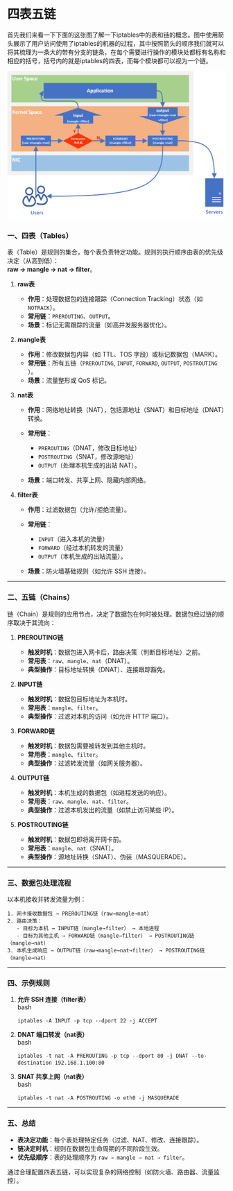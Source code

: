 # 四表五链

首先我们来看一下下面的这张图了解一下iptables中的表和链的概念。图中使用箭头展示了用户访问使用了iptables的机器的过程，其中按照箭头的顺序我们就可以将其梳理为一条大的带有分支的链条，在每个需要进行操作的模块处都标有名称和相应的括号，括号内的就是iptables的四表，而每个模块都可以视为一个链。

![20200420174840](assets/net-img-20200420174840-20240426095836-mlr3m5q.png)​

### 一、四表（Tables）

表（Table）是规则的集合，每个表负责特定功能。规则的执行顺序由表的优先级决定（从高到低）：  
**raw → mangle → nat → filter**。

1. **raw表**

    - **作用**：处理数据包的连接跟踪（Connection Tracking）状态（如 `NOTRACK`​）。
    - **常用链**：`PREROUTING`​、`OUTPUT`​。
    - **场景**：标记无需跟踪的流量（如高并发服务器优化）。
2. **mangle表**

    - **作用**：修改数据包内容（如 TTL、TOS 字段）或标记数据包（MARK）。
    - **常用链**：所有五链（`PREROUTING`​, `INPUT`​, `FORWARD`​, `OUTPUT`​, `POSTROUTING`​）。
    - **场景**：流量整形或 QoS 标记。
3. **nat表**

    - **作用**：网络地址转换（NAT），包括源地址（SNAT）和目标地址（DNAT）转换。
    - **常用链**：

      - ​`PREROUTING`​（DNAT，修改目标地址）
      - ​`POSTROUTING`​（SNAT，修改源地址）
      - ​`OUTPUT`​（处理本机生成的出站 NAT）。
    - **场景**：端口转发、共享上网、隐藏内部网络。
4. **filter表**

    - **作用**：过滤数据包（允许/拒绝流量）。
    - **常用链**：

      - ​`INPUT`​（进入本机的流量）
      - ​`FORWARD`​（经过本机转发的流量）
      - ​`OUTPUT`​（本机生成的出站流量）。
    - **场景**：防火墙基础规则（如允许 SSH 连接）。

---

### 二、五链（Chains）

链（Chain）是规则的应用节点，决定了数据包在何时被处理。数据包经过链的顺序取决于其流向：

1. **PREROUTING链**

    - **触发时机**：数据包进入网卡后，路由决策（判断目标地址）之前。
    - **常用表**：`raw`​、`mangle`​、`nat`​（DNAT）。
    - **典型操作**：目标地址转换（DNAT）、连接跟踪豁免。
2. **INPUT链**

    - **触发时机**：数据包目标地址为本机时。
    - **常用表**：`mangle`​、`filter`​。
    - **典型操作**：过滤对本机的访问（如允许 HTTP 端口）。
3. **FORWARD链**

    - **触发时机**：数据包需要被转发到其他主机时。
    - **常用表**：`mangle`​、`filter`​。
    - **典型操作**：过滤转发流量（如网关服务器）。
4. **OUTPUT链**

    - **触发时机**：本机生成的数据包（如进程发送的响应）。
    - **常用表**：`raw`​、`mangle`​、`nat`​、`filter`​。
    - **典型操作**：过滤本机发出的流量（如禁止访问某些 IP）。
5. **POSTROUTING链**

    - **触发时机**：数据包即将离开网卡前。
    - **常用表**：`mangle`​、`nat`​（SNAT）。
    - **典型操作**：源地址转换（SNAT）、伪装（MASQUERADE）。

---

### 三、数据包处理流程

以本机接收并转发流量为例：

```
1. 网卡接收数据包 → PREROUTING链（raw→mangle→nat）  
2. 路由决策：  
   - 目标为本机 → INPUT链（mangle→filter） → 本地进程  
   - 目标为其他主机 → FORWARD链（mangle→filter） → POSTROUTING链（mangle→nat）  
3. 本机生成响应 → OUTPUT链（raw→mangle→nat→filter） → POSTROUTING链（mangle→nat）
```

---

### 四、示例规则

1. **允许 SSH 连接（filter表）**   
    bash

    ```
    iptables -A INPUT -p tcp --dport 22 -j ACCEPT
    ```
2. **DNAT 端口转发（nat表）**   
    bash

    ```
    iptables -t nat -A PREROUTING -p tcp --dport 80 -j DNAT --to-destination 192.168.1.100:80
    ```
3. **SNAT 共享上网（nat表）**   
    bash

    ```
    iptables -t nat -A POSTROUTING -o eth0 -j MASQUERADE
    ```

---

### 五、总结

- **表决定功能**：每个表处理特定任务（过滤、NAT、修改、连接跟踪）。
- **链决定时机**：规则在数据包生命周期的不同阶段生效。
- **优先级顺序**：表的处理顺序为 `raw → mangle → nat → filter`​。

通过合理配置四表五链，可以实现复杂的网络控制（如防火墙、路由器、流量监控）。
